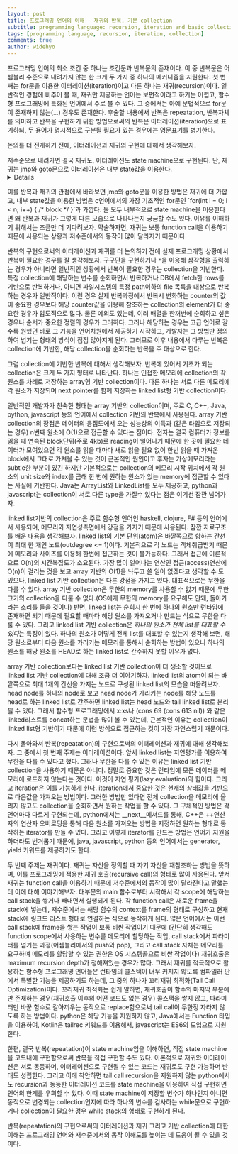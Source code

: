 ```yaml
---
layout: post
title: 프로그래밍 언어의 이해 - 재귀와 반복, 기본 collection
subtitle: programming language: recursion, iteration and basic collection
tags: [programming language, recursion, iteration, collection]
comments: true
author: widehyo
---
```


프로그래밍 언어의 최소 조건 중 하나는 조건문과 반복문의 존재이다. 이 중 반복문은 어셈블리 수준으로 내려가지 않는 한 크게 두 가지 중 하나의 메커니즘을 지원한다.
첫 번째는 for문을 이용한 이터레이션(iteration)이고 다른 하나는 재귀(recursion)이다. 일반적인 경험에 비추어 볼 때, 재귀만 제공하는 언어는 보편적이라고 하기는 어렵고, 함수형 프로그래밍에 특화된 언어에서 주로 볼 수 있다. 그 중에서는 아예 문법적으로 for문이 존재하지 않는(...) 경우도 존재한다. 후술할 내용에서 반복은 repeatation, 반복자체를 의미하고 반복을 구현하기 위한 방법으로써의 반복은 이터레이션(iteration)으로 표기하되, 두 용어가 명시적으로 구분될 필요가 있는 경우에는 영문표기를 병기한다.

논의를 더 전개하기 전에, 이터레이션과 재귀의 구현에 대해서 생각해보자. <summary>저수준으로 내려가면 결국 재귀도, 이터레이션도 state machine으로 구현된다. 단, 재귀는 jmp와 goto문으로 이터레이션은 내부 state값을 이용한다.<details>
이해를 돕기 위하여 어셈블리에서 반복(repeatation)을 구현한 방법을 state machine으로 이해해보자.
필자가 생각할 수 있는 가장 저수준 단계인 언어인 어셈블리에서는 반복을 구현하기 위해 두 가지 방법을 이용한다.
첫 번째는 goto와 label을 이용하는 방법이다. 프로그램 코드에 특정 위치에 이름을 붙이고(label) 주로 두 값을 비교(cmp 명령문)하여 컨트롤 레지스터(ZF: zero flag)에 값을 설정하고 해당 플래그에 기반하여 goto문으로 분기처리(jmp 계열 명령문)하는 방법이다.
두 번째는 loop {label}를 이용한 편의구문이다. 어셈블리는 특정 횟수만큼 반복하기 위해 ecx 레지스터에 반복할 카운트를 넣어놓고 아래에 label을 설정한 다음 loop {label} 형태의 instruction을 작성한다. 그러면 라벨부터 loop 까지의 블럭이 반복되며, 한 번 반복될 때마다 ecx에 담긴 값을 1씩 차감하고 해당 값이 0이되면 반복을 종료하는 식으로 동작한다.
반복(repeatation) 구현의 가장 초기라고 할 수 있는 위의 두 형태는 각각 state machine으로 볼 수 있다. 반복(repeatation)을 위해 jmp와 label을 이용하는 첫 번째의 경우 조건처리 후 빠져나오는 역할을 하는 instruction이 존재하기 마련이며(없다면 무한루프에 빠질테니까) 이때 비교하는 값을 state로 가지는 state machine으로 볼 수 있다. ecx의 값을 이용하는 두 번째 경우도 ecx의 값을 state로 가지는 state machine으로 취급할 수 있다.</details>
</summary>
이를 반복과 재귀의 관점에서 바라보면 jmp와 goto문을 이용한 방법은 재귀에 더 가깝고, 내부 state값을 이용한 방법은 c언어에서의 가장 기초적인 for문인 `for(int i = 0; i < n; i++) { /* block */ }`과 가깝다. 둘 모두 내부적으로 state machine을 이용한다면 왜 반복과 재귀가 그렇게 다른 모습으로 나타나는지 궁금할 수도 있다. 이유를 이해하기 위해서는 조금만 더 기다려보자. 약술하자면, 재귀는 보통 function call을 이용하기 때문에 사용되는 상황과 저수준에서의 동작이 많이 달라지기 때문이다.

반복의 구현으로써의 이터레이션과 재귀를 더 논의하기 전에 실제 프로그래밍 상황에서 반복이 필요한 경우를 잘 생각해보자. 구구단을 구현하거나 `*`을 이용해 삼각형을 출력하는 경우가 아니라면 일반적인 상황에서 반복이 필요한 경우는 collection을 기반한다. 특정 collection에 해당하는 변수를 순회하면서 반복하거나 DB에서 fetch한 rows를 기반으로 반복하거나, 아니면 파일시스템의 특정 path이하의 file 목록을 대상으로 반복하는 경우가 일반적이다. 이런 경우 실제 반복과정에서 반복시 변화하는 counter의 값이 중요한 경우보다 해당 counter값을 이용해 참조하는 collection의 element가 더 중요한 경우가 압도적으로 많다. 물론 예외도 있는데, 여러 배열을 한꺼번에 순회하고 싶은 경우나 순서가 중요한 정렬의 경우가 그러하다. 그러나 해당하는 경우는 고급 언어로 갈수록 원했던 바로 그 기능을 언어차원에서 제공하기 시작하고, 개발자는 그 방법만 정의하여 넘기는 형태의 방식이 점점 많아지게 된다. 그러므로 이후 내용에서 다루는 반복은 collection에 기반한, 해당 collection을 순회하는 반복을 주 대상으로 한다.

그럼 collection에 기반한 반복에 대해서 생각해보자. 반복에 있어서 기초가 되는 collection은 크게 두 가지 형태로 나타난다. 하나는 인접한 메모리에 collection의 각 원소를 차례로 저장하는 array형 기반 collection이다. 다른 하나는 서로 다른 메모리에 각 원소가 저장되며 next pointer를 함께 저장하는 linked list형 기반 collection이다.

일반적인 개발자가 친숙한 형태는 array 기반의 collection이며, 주로 C, C++, Java, python, javascript 등의 언어에서 collection 기반의 반복에서 사용된다. array 기반 collection의 장점은 데이터의 응집도에서 오는 성능상의 이득과 (같은 타입으로 저장되는 경우) n번째 원소에 O(1)으로 접근할 수 있다는 점이다. 전자는 결국 컴퓨터가 정보를 읽을 때 연속된 block단위(주로 4kb)로 reading이 일어나기 때문에 한 곳에 필요한 데이터가 모여있으면 각 원소를 읽을 때마다 새로 읽을 필요 없이 한번 읽을 때 가져온 block에서 그대로 가져올 수 있는 것이 근본적인 원인이고 후자는 가상메모리라는 subtle한 부분이 있긴 하지만 기본적으로는 collection의 메모리 시작 위치에서 각 원소의 unit size와 index를 곱해 한 번에 원하는 원소가 있는 memory에 접근할 수 있다는 사실에 기반한다. Java는 ArrayList와 LinkedList를 모두 제공하고, python과 javascript는 collection이 서로 다른 type을 가질수 있다는 점은 여기선 잠깐 넘어가자.

linked list기반의 collection은 주로 함수형 언어인 haskell, clojure, F# 등의 언어에서 사용되며, 메모리와 지연성측면에서 강점을 가지기 때문에 사용된다. 잠깐 자료구조를 배운 내용을 생각해보자. linked list의 기본 단위(atom)은 바깥쪽으로 향하는 간선이 최대 한 개인 노드(outdegree <= 1)이다. 기본적으로 각 노드는 객체취급받기 때문에 메모리와 사이즈를 이용해 한번에 접근하는 것이 불가능하다. 그래서 접근에 이론적으로 O(n)의 시간복잡도가 소요된다. 가장 많이 일어나는 연산인 접근(access)연산에 O(n)이 걸리는 것을 보고 array 기반의 O(1)을 놔두고 쓸 일이 없겠다고 생각할 수 도 있으나, linked list 기반 collection은 다른 강점을 가지고 있다. 대표적으로는 무한을 다룰 수 있다. array 기반 collection은 무한의 memory를 사용할 수 없기 때문에 무한 크기의 collection을 다룰 수 없다.(OS에게 무한의 memory를 요구해도 안돼, 돌아가 라는 소리를 들을 것이다) 반면, linked list는 순회시 한 번에 하나의 원소만 런타임에 존재하면 되기 때문에 필요할 때마다 해당 원소를 가져오거나 만드는 식으로 무한을 다룰 수 있다. 그리고 linked list 기반 collection은 *하나의 원소가 전체 list를 대표할 수 있다*는 특징이 있다. 하나의 원소가 어떻게 전체 list를 대표할 수 있는지 생각해 보면, 해당 원소로부터 다음 원소를 가리키는 메모리를 통해서 순회하는 방법이 있으니 하나의 원소를 해당 원소를 HEAD로 하는 linked list로 간주하지 못할 이유가 없다.

array 기반 collection보다는 linked list 기반 collection이 더 생소할 것이므로 linked list 기반 collection에 대해 조금 더 이야기하자. linked list의 atom이 되는 바깥쪽으로 최대 1개의 간선을 가지는 노드로 구성된 linked list의 모습을 떠올려보자. head node를 하나의 node로 보고 head node가 가리키는 node를 해당 노드를 head로 하는 linked list로 간주하면 linked list는 head 노드와 tail linked list로 분리될 수 있다. 그래서 함수형 프로그래밍에서 x:xs나 (cons 69 (cons 613 nil)) 와 같은 linked리스트를 concat하는 문법을 많이 볼 수 있는데, 근본적인 이유는 collection이 linked list형 기반이기 때문에 이런 방식으로 접근하는 것이 가장 자연스럽기 때문이다.

다시 돌아와서 반복(repeatation)의 구현으로써의 이터레이션과 재귀에 대해 생각해보자. 그 중에서 첫 번째 주제는 이터레이션이다. 앞서 linked list는 지연평가를 이용하여 무한을 다룰 수 있다고 했다. 그러나 무한을 다룰 수 있는 이유는 linked list 기반 collection을 사용하기 때문은 아니다. 정말로 중요한 것은 런타임에 모든 데이터를 메모리에 로드하지 않는다는 것이다. 이것이 지연 평가(lazy evaluation)의 힘이다. 그리고 iteration은 이를 가능하게 한다. iteration에서 중요한 것은 현재의 상태값을 기반으로 다음값을 가져오는 방법이다. 그러한 방법만 있다면 전체 collection을 메모리에 올리지 않고도 collection을 순회하면서 원하는 작업을 할 수 있다. 그 구체적인 방법은 각 언어마다 다르게 구현되는데, python에서는 __next__메서드를 통해, C++은 ++연산자의 연산자 오버로딩을 통해 다음 원소를 가져오는 방법을 지정하면 원하는 형태로 동작하는 iterator를 만들 수 있다. 그리고 이렇게 iterator를 만드는 방법은 언어가 지원을 하더라도 번거롭기 때문에, java, javascript, python 등의 언어에서는 generator, yield 키워드를 제공하기도 한다.

두 번째 주제는 재귀이다. 재귀는 자신을 정의할 때 자기 자신을 재참조하는 방법을 뜻하며, 이를 프로그래밍에 적용한 재귀 호출(recursive call)의 형태로 많이 사용된다. 앞서 재귀는 function call을 이용하기 때문에 저수준에서의 동작이 많이 달라진다고 말했는데 이에 대해 이야기해보자. 대부분의 main 함수로부터 시작해서 각 scope에 해당하는 call stack을 쌓거나 빼내면서 실행되게 된다. 각 function call은 새로운 frame을 stack에 넣는데, 저수준에서는 해당 함수의 context를 frame의 형태로 구성하고 현재 stack에 링크드 리스트 형태로 연결하는 식으로 동작하게 된다. 많은 언어에서는 이런 call stack에 frame을 쌓는 작업이 보통 비싼 작업이기 때문에 (간단히 생각해도 function scope에서 사용하는 변수를 메모리에 할당하는 작업, call stack에서 파라미터를 넘기는 과정(어셈블리에서의 push와 pop), 그리고 call stack 자체는 메모리를 요구하며 메모리를 할당할 수 있는 권한은 OS 시스템콜으로 비싼 작업이다) 재귀호출은 maximum recursion depth가 정해져있는 경우가 많다. 그래서 재귀를 적극적으로 활용하는 함수형 프로그래밍 언어들은 런타임의 콜스택이 너무 커지지 않도록 컴파일러 단에서 특별한 기능을 제공하기도 하는데, 그 중의 하나가 꼬리재귀 최적화(Tail Call Optimization)이다. 꼬리재귀 최적화는 쉽게 말하면, 재귀호출이 함수의 마지막 부분에만 존재하는 경우(재귀호출 이후의 어떤 코드도 없는 경우) 콜스택을 쌓지 않고, 파라미터만 바꾼 함수로 갈아끼우는 동작으로 replace함으로써 tail call이 무한정 자라지 않도록 하는 방법이다. python은 해당 기능을 지원하지 않고, Java에서는 Function 타입을 이용하여, Kotlin은 tailrec 키워드를 이용해서, javascript는 ES6의 도입으로 지원한다.

한편, 결국 반복(repeatation)이 state machine임을 이해하면, 직접 state machine을 코드내에 구현함으로써 반복을 직접 구현할 수도 있다. 이론적으로 재귀와 이터레이션은 서로 동등하며, 이터레이션으로 구현될 수 있는 코드는 재귀로도 구현 가능하며 반대도 성립한다. 그리고 이에 착안하면 tail call recursion을 지원하지 않는 python에서도 recursion과 동등한 이터레이션 코드를 state machine을 이용하여 직접 구현하면 언어의 한계를 우회할 수 있다. 이때 state machine이 저장할 변수가 하나인지 아니면 동적으로 변경되는 collection인지에 따라 하나의 변수를 검사하는 while문으로 구현하거나 collection이 필요한 경우 while stack의 형태로 구현하게 된다.

반복(repeatation)의 구현으로써의 이터레이션과 재귀 그리고 기반 collection에 대한 이해는 프로그래밍 언어와 저수준에서의 동작 이해도를 높이는 데 도움이 될 수 있을 것이다.

